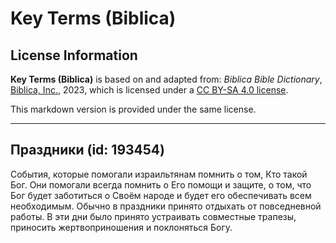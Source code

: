 # Key Terms (Biblica)

## License Information

**Key Terms (Biblica)** is based on and adapted from: _Biblica Bible Dictionary_, [Biblica, Inc.](https://www.biblica.com/), 2023, which is licensed under a [CC BY-SA 4.0 license](https://creativecommons.org/licenses/by-sa/4.0/legalcode.en).

This markdown version is provided under the same license.



--------------------------------

## Праздники (id: 193454)

События, которые помогали израильтянам помнить о том, Кто такой Бог. Они помогали всегда помнить о Его помощи и защите, о том, что Бог будет заботиться о Своём народе и будет его обеспечивать всем необходимым. Обычно в праздники принято отдыхать от повседневной работы. В эти дни было принято устраивать совместные трапезы, приносить жертвоприношения и поклоняться Богу.


